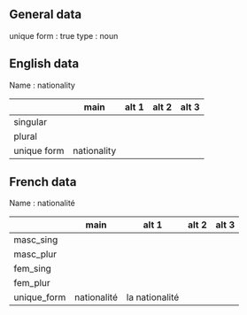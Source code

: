 ## General data

unique form : true
type : noun

## English data

Name : nationality

|             |    main     | alt 1 | alt 2 | alt 3 |
| :---------- | :---------: | :---: | :---: | ----- |
| singular    |             |       |       |       |
| plural      |             |       |       |       |
| unique form | nationality |       |       |       |

## French data

Name : nationalité

|             |    main     |     alt 1      | alt 2 | alt 3 |
| :---------- | :---------: | :------------: | :---: | :---: |
| masc_sing   |             |                |       |       |
| masc_plur   |             |                |       |       |
| fem_sing    |             |                |       |       |
| fem_plur    |             |                |       |       |
| unique_form | nationalité | la nationalité |       |       |


